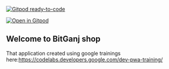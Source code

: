 [![Gitpod ready-to-code](https://img.shields.io/badge/Gitpod-ready--to--code-blue?logo=gitpod)](https://gitpod.io/#https://github.com/BtcRelax/BitGanjShopPWA)

[![Open in Gitpod](https://gitpod.io/button/open-in-gitpod.svg)](https://gitpod.io/#snapshot/2d670afa-4442-4fe9-bd8d-cbcae25532dd)
## Welcome to BitGanj shop 

That application created using google trainings here:https://codelabs.developers.google.com/dev-pwa-training/
